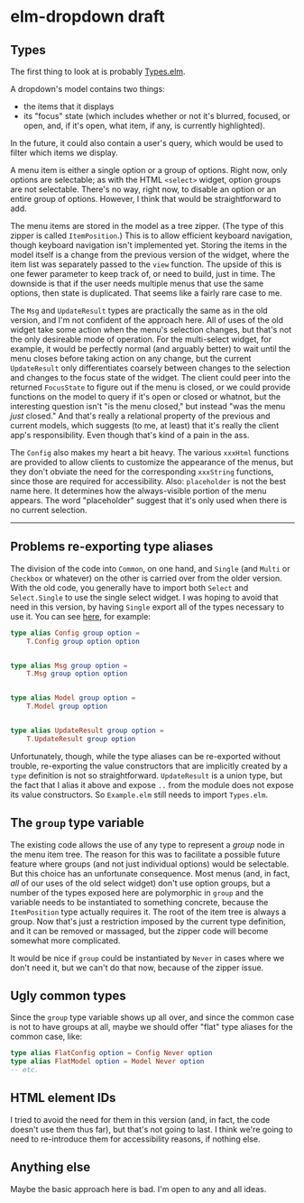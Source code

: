 # elm-dropdown draft

## Types

The first thing to look at is probably [Types.elm](src/Dropdown/Types.elm).

A dropdown's model contains two things:
- the items that it displays
- its "focus" state (which includes whether or not it's blurred, focused, or open, and, if it's open, what item, 
if any, is currently highlighted).

In the future, it could also contain a user's query, which would be used to filter which items we display.

A menu item is either a single option or a group of options. Right now, only options are selectable; 
as with the HTML `<select>` widget, option groups are not selectable. There's no way, right now, 
to disable an option or an entire group of options. However, I think that would be straightforward to add.

The menu items are stored in the model as a tree zipper. (The type of this zipper is called `ItemPosition`.)
This is to allow efficient  keyboard navigation, though keyboard navigation isn't implemented yet. Storing the items
in the model itself is a change from the previous version of the widget, where the item list was separately passed
to the `view` function. The upside of this is one fewer parameter to keep track of, or need to build, just in time.
The downside is that if the user needs multiple menus that use the same options, then state is duplicated. That seems
like a fairly rare case to me.

The `Msg` and `UpdateResult` types are practically the same as in the old version, and I'm not confident of the 
approach here. All of uses of the old widget take some action when the menu's selection changes, but that's not
the only desireable mode of operation. For the multi-select widget, for example, it would be perfectly normal
(and arguably better) to wait until the menu closes before taking action on any change, but the current `UpdateResult`
only differentiates coarsely between changes to the selection and changes to the focus state of the widget. The client
could peer into the returned `FocusState` to figure out if the menu is closed, or we could provide functions on the model
to query if it's open or closed or whatnot, but the interesting question isn't "is the menu closed," but instead "was
the menu _just_ closed." And that's really a relational property of the previous and current models, which suggests
(to me, at least) that it's really the client app's responsibility. Even though that's kind of a pain in the ass.

The `Config` also makes my heart a bit heavy. The various `xxxHtml` functions are provided to allow clients to
customize the appearance of the menus, but they don't obviate the need for the corresponding `xxxString` functions,
since those are required for accessibility. Also: `placeholder` is not the best name here. It determines how the
always-visible portion of the menu appears. The word "placeholder" suggest that it's only used when there is no
current selection.

---

## Problems re-exporting type aliases

The division of the code into `Common`, on one hand, and `Single` (and `Multi` or `Checkbox` or whatever) on the other
is carried over from the older version. With the old code, you generally have to import both `Select` and `Select.Single`
to use the single select widget. I was hoping to avoid that need in this version, by having `Single` export all of the
types necessary to use it. You can see [here](src/Dropdown/Single.elm), for example:
```elm
type alias Config group option =
    T.Config group option option


type alias Msg group option =
    T.Msg group option option


type alias Model group option =
    T.Model group option


type alias UpdateResult group option =
    T.UpdateResult group option
```

Unfortunately, though, while the type aliases can be re-exported without trouble, re-exporting the value constructors
that are implicitly created by a `type` definition is not so straightforward. `UpdateResult` is a union type, but the 
fact that I alias it above and expose `..` from the module does not expose its value constructors. So `Example.elm` 
still needs to import `Types.elm`.


## The `group` type variable

The existing code allows the use of any type to represent a _group_ node in the menu item tree. The reason for this
was to facilitate a possible future feature where groups (and not just individual options) would be selectable. But
this choice has an unfortunate consequence. Most menus (and, in fact, _all_ of our uses of the old select widget) don't
use option groups, but a number of the types exposed here are polymorphic in `group` and the variable needs to be
instantiated to something concrete, because the `ItemPosition` type actually requires it. The root of the item tree
is always a group. Now that's just a restriction imposed by the current type definition, and it can be removed or 
massaged, but the zipper code will become somewhat more complicated.

It would be nice if `group` could be instantiated by `Never` in cases where we don't need it, but we can't do that
now, because of the zipper issue.


## Ugly common types

Since the `group` type variable shows up all over, and since the common case is not to have groups at all, maybe
we should offer "flat" type aliases for the common case, like:
```elm
type alias FlatConfig option = Config Never option 
type alias FlatModel option = Model Never option
-- etc.
```

## HTML element IDs

I tried to avoid the need for them in this version (and, in fact, the code doesn't use them thus far), but that's not
going to last. I think we're going to need to re-introduce them for accessibility reasons, if nothing else.


## Anything else

Maybe the basic approach here is bad. I'm open to any and all ideas.
